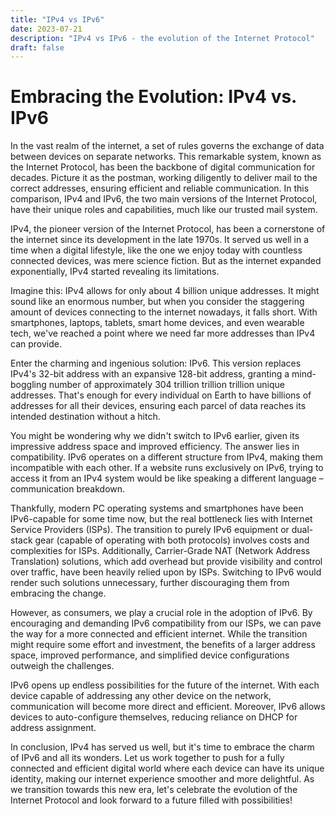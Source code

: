 ```yaml
---
title: "IPv4 vs IPv6"
date: 2023-07-21
description: "IPv4 vs IPv6 - the evolution of the Internet Protocol"
draft: false
---
```


# Embracing the Evolution: IPv4 vs. IPv6

In the vast realm of the internet, a set of rules governs the exchange of data between devices on separate networks. This remarkable system, known as the Internet Protocol, has been the backbone of digital communication for decades. Picture it as the postman, working diligently to deliver mail to the correct addresses, ensuring efficient and reliable communication. In this comparison, IPv4 and IPv6, the two main versions of the Internet Protocol, have their unique roles and capabilities, much like our trusted mail system.

IPv4, the pioneer version of the Internet Protocol, has been a cornerstone of the internet since its development in the late 1970s. It served us well in a time when a digital lifestyle, like the one we enjoy today with countless connected devices, was mere science fiction. But as the internet expanded exponentially, IPv4 started revealing its limitations.

Imagine this: IPv4 allows for only about 4 billion unique addresses. It might sound like an enormous number, but when you consider the staggering amount of devices connecting to the internet nowadays, it falls short. With smartphones, laptops, tablets, smart home devices, and even wearable tech, we've reached a point where we need far more addresses than IPv4 can provide.

Enter the charming and ingenious solution: IPv6. This version replaces IPv4's 32-bit address with an expansive 128-bit address, granting a mind-boggling number of approximately 304 trillion trillion trillion unique addresses. That's enough for every individual on Earth to have billions of addresses for all their devices, ensuring each parcel of data reaches its intended destination without a hitch.

You might be wondering why we didn't switch to IPv6 earlier, given its impressive address space and improved efficiency. The answer lies in compatibility. IPv6 operates on a different structure from IPv4, making them incompatible with each other. If a website runs exclusively on IPv6, trying to access it from an IPv4 system would be like speaking a different language – communication breakdown.

Thankfully, modern PC operating systems and smartphones have been IPv6-capable for some time now, but the real bottleneck lies with Internet Service Providers (ISPs). The transition to purely IPv6 equipment or dual-stack gear (capable of operating with both protocols) involves costs and complexities for ISPs. Additionally, Carrier-Grade NAT (Network Address Translation) solutions, which add overhead but provide visibility and control over traffic, have been heavily relied upon by ISPs. Switching to IPv6 would render such solutions unnecessary, further discouraging them from embracing the change.

However, as consumers, we play a crucial role in the adoption of IPv6. By encouraging and demanding IPv6 compatibility from our ISPs, we can pave the way for a more connected and efficient internet. While the transition might require some effort and investment, the benefits of a larger address space, improved performance, and simplified device configurations outweigh the challenges.

IPv6 opens up endless possibilities for the future of the internet. With each device capable of addressing any other device on the network, communication will become more direct and efficient. Moreover, IPv6 allows devices to auto-configure themselves, reducing reliance on DHCP for address assignment.

In conclusion, IPv4 has served us well, but it's time to embrace the charm of IPv6 and all its wonders. Let us work together to push for a fully connected and efficient digital world where each device can have its unique identity, making our internet experience smoother and more delightful. As we transition towards this new era, let's celebrate the evolution of the Internet Protocol and look forward to a future filled with possibilities!
